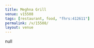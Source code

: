 ```yaml
---
title: Meghna Grill
venue: v15508
tags: [restaurant, food, "fhrs:412611"]
permalink: /v/15508/
layout: venue
---
```

null